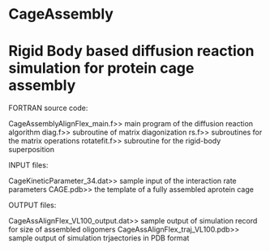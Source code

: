 # CageAssembly
# Rigid Body based diffusion reaction simulation for protein cage assembly

FORTRAN source code:

CageAssemblyAlignFlex_main.f>>            main program of the diffusion reaction algorithm
diag.f>>                                  subroutine of matrix diagonization
rs.f>>                                    subroutines for the matrix operations
rotatefit.f>>                             subroutine for the rigid-body superposition


INPUT files:

CageKineticParameter_34.dat>>             sample input of the interaction rate parameters
CAGE.pdb>>                                the template of a fully assembled aprotein cage

OUTPUT files:

CageAssAlignFlex_VL100_output.dat>>       sample output of simulation record for size of assembled oligomers
CageAssAlignFlex_traj_VL100.pdb>>         sample output of simulation trjaectories in PDB format
